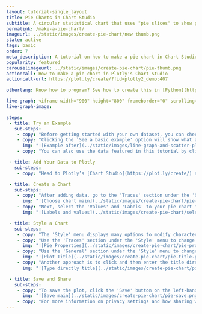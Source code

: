 ```yaml
---
layout: tutorial-single_layout
title: Pie Charts in Chart Studio
subtitle: A circular statistical chart that uses "pie slices" to show proportional representations of data.
permalink: /make-a-pie-chart/
imageurl: ../static/images/create-pie-chart/new thumb.png
state: active
tags: basic
order: 7
meta_description: A tutorial on how to make a pie chart in Chart Studio.
popularity: featured
carouselimageurl: ../static/images/create-pie-chart/pie-thumb.png
actioncall: How to make a pie chart in Plotly's Chart Studio
actioncall-url: https://plot.ly/create/?fid=plotly2_demo:407

otherlang: Know how to program? See how to create this in [Python](https://plot.ly/python/pie-charts/) or [R](https://plot.ly/r/pie-charts/).

live-graph: <iframe width="900" height="800" frameborder="0" scrolling="no" src="https://plot.ly/~plotly2_demo/407.embed"></iframe>
live-graph-image:

steps:
 - title: Try an Example
   sub-steps:
    - copy: "Before getting started with your own dataset, you can check out an example. First, select the 'Type' menu. Hovering the mouse over the chart type icon will display three options: 1) Charts like this by Plotly users, 2) View tutorials on this chart type, and, 3) See a basic example."
    - copy: "Clicking the 'See a basic example' option will show what a sample chart looks like after adding data and editing with the style. You'll also see what labels and style attributes were selected for this specific chart, as well as the end result."
      img: "![Example after](../static/images/line-graph-and-scatter-plot-with-excel/scatter-try-example.gif)"
    - copy: "You can also use the data featured in this tutorial by clicking on 'Open This Data in Plotly' on the left-hand side. It'll open in Chart Studio."

 - title: Add Your Data to Plotly
   sub-steps:
    - copy: "Head to Plotly’s [Chart Studio](https://plot.ly/create/) and add your data. You have the option of typing directly in the grid, uploading your file, or entering the URL of an online dataset. Plotly accepts .xls, .xlsx, or .csv files. For more information on how to enter your data, see [this](https://help.plot.ly/add-data-to-the-plotly-grid/) tutorial."

 - title: Create a Chart
   sub-steps:
    - copy: "After adding data, go to the 'Traces' section under the 'Structure' menu on the left-hand side. Choose the 'Type' of trace, then choose 'Pie' under 'Simple' chart type."
      img: "![Choose chart main](../static/images/create-pie-chart/pie-choose-chart.png)"
    - copy: "Next, select the 'Values' and 'Labels' to your pie chart from the dropdpwn menus. This will create a raw pie chart, as seen below."
      img: "![Labels and values](../static/images/create-pie-chart/select-labels-values.png)"

 - title: Style a Chart
   sub-steps:
    - copy: "The 'Style' menu displays many options to modify characteristics of the overall chart layout or the individual traces. To see more options about styling the chart, visit the [style and layout](https://help.plot.ly/tutorials/#layout) section of the Chart Studio documentation."
    - copy: "Use the 'Traces' section under the 'Style' menu to change the properties of the traces, such as area color fill, markers, or line attributes."
      img: "![Pie Properties](../static/images/create-pie-chart/pie-properties.gif)"
    - copy: "Use the 'General' section under the 'Style' menu to change the layout background and margin color, set the plot title, and change the font styles."
      img: "![Plot Title](../static/images/create-pie-chart/pie-title.png)"  
    - copy: "Another approach is to click and then enter the title directly on the plot interface."
      img: "![Type directly title](../static/images/create-pie-chart/pie-title-direct.png)"

 - title: Save and Share
   sub-steps:
    - copy: "To save the plot, click the 'Save' button on the left-hand side. A save modal will appear, as seen below, where you can specify the filenames and privacy settings for your plot and data grid."
      img: "![Save main](../static/images/create-pie-chart/pie-save.png)"
    - copy: "For more information on privacy settings and how sharing works, visit Plotly's [sharing tutorial](http://help.plot.ly/save-share-and-export-in-plotly/)."
---
```

